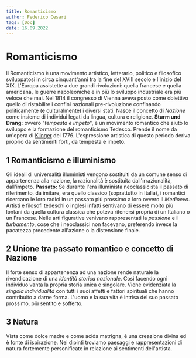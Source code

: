 ```yaml
---
title: Romanticismo
author: Federico Cesari  
tags: [Doc]
date: 16.09.2022
---
```

# Romanticismo
Il Romanticismo è una movimento artistico, letterario, politico e filosofico sviluppatosi  in circa cinquant'anni tra la fine del XVIII secolo e l'inizio del XIX. L'Europa assistette a due grandi rivoluzioni: quella francese e quella americana, le guerre napoleoniche e in più lo sviluppo industriale era più veloce che mai. Nel 1814 il congresso di Vienna aveva posto come obiettivo quello di ristabilire i confini nazionali pre-rivoluzione confinando politicamente (e culturalmente) i diversi stati.
Nasce il concetto di *Nazione* come insieme di individui legati da lingua, cultura e religione.
**Sturm und Drang:** ovvero "*tempesta e impeto*", è un movimento romantico che aiutò lo sviluppo e la formazione del romanticismo Tedesco. Prende il nome da un'opera di [Klinger](https://it.wikipedia.org/wiki/Friedrich_Maximilian_Klinger) del 1776. L'espressione artistica di questo periodo deriva proprio da sentimenti forti, da tempesta e impeto.
## 1 Romanticismo e illuminismo
Gli ideali di universalità illuministi vengono sostituiti da un comune senso di appartenenza alla nazione, la razionalità è sostituita dall'irrazionalità, dall'impeto.
**Passato:** Se durante l'era illuminista neoclassicista il passato di riferimento, da imitare, era quello classico (soprattutto in Italia), i romantici ricercano le loro radici in un passato più prossimo a loro ovvero il *Medioevo*. Artisti e filosofi tedeschi o inglesi infatti sentivano di essere molto più lontani da quella cultura classica che poteva ritenersi propria di un Italiano o un Francese.
Nelle arti figurative venivano rappresentati la *passione* e il *turbamento*, cose che i neoclassici non facevano, preferendo invece la pacatezza precedente all'azione o la distensione finale.
## 2 Unione tra passato romantico e concetto di Nazione
Il forte senso di appartenenza ad una nazione rende naturale la rivendicazione di una *identità storica nazionale*. Così facendo ogni individuo vanta la propria storia unica e singolare. Viene evidenziata la *singola individualità* con tutti i suoi affetti e fattori spirituali che hanno contribuito a darne forma.
L'uomo e la sua vita è intrisa del suo passato prossimo, più sentito e sofferto.
## 3 Natura
Vista come dolce madre e come acida matrigna, è una creazione divina ed è fonte di ispirazione. Nei dipinti troviamo paesaggi e rappresentazioni di natura fortemente personificate in relazione ai sentimenti dell'artista.

